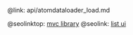 @link: api/atomdataloader_load.md

@seolinktop: [mvc library](https://webix.com)
@seolink: [list ui](https://webix.com/widget/list/)